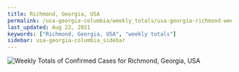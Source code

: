 ```yaml
---
title: Richmond, Georgia, USA
permalink: /usa-georgia-columbia/weekly_totals/usa-georgia-richmond-weekly_totals.html
last_updated: Aug 22, 2021
keywords: ["Richmond, Georgia, USA", "weekly totals"]
sidebar: usa-georgia-columbia_sidebar
---
```


![Weekly Totals of Confirmed Cases for Richmond, Georgia, USA](/covid_tracker/images/graphs/usa-georgia-richmond-weekly_totals_graph.png)
